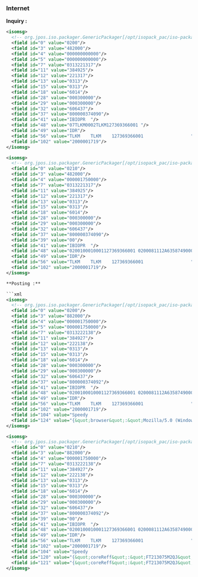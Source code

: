 ### Internet

**Inquiry :**

```xml
<isomsg>
  <!-- org.jpos.iso.packager.GenericPackager[/opt/isopack_pac/iso-packager.xml] -->
  <field id="0" value="0200"/>
  <field id="3" value="482000"/>
  <field id="4" value="000000000000"/>
  <field id="5" value="000000000000"/>
  <field id="7" value="0313221317"/>
  <field id="11" value="384925"/>
  <field id="12" value="221317"/>
  <field id="13" value="0313"/>
  <field id="15" value="0313"/>
  <field id="18" value="6014"/>
  <field id="28" value="000300000"/>
  <field id="29" value="000300000"/>
  <field id="32" value="606437"/>
  <field id="37" value="800000374090"/>
  <field id="41" value="IBIOPR  "/>
  <field id="48" value="07TLKM0002TLKM127369366001 "/>
  <field id="49" value="IDR"/>
  <field id="56" value="TLKM    TLKM    127369366001                  "/>
  <field id="102" value="2000001719"/>
</isomsg>

<isomsg>
  <!-- org.jpos.iso.packager.GenericPackager[/opt/isopack_pac/iso-packager.xml] -->
  <field id="0" value="0210"/>
  <field id="3" value="482000"/>
  <field id="4" value="000001750000"/>
  <field id="7" value="0313221317"/>
  <field id="11" value="384925"/>
  <field id="12" value="221317"/>
  <field id="13" value="0313"/>
  <field id="15" value="0313"/>
  <field id="18" value="6014"/>
  <field id="28" value="000300000"/>
  <field id="29" value="000300000"/>
  <field id="32" value="606437"/>
  <field id="37" value="800000374090"/>
  <field id="39" value="00"/>
  <field id="41" value="IBIOPR  "/>
  <field id="48" value="0200100010001127369366001 0200081112A6358749000000017500ANDY SENTOSA                                 "/>
  <field id="49" value="IDR"/>
  <field id="56" value="TLKM    TLKM    127369366001                  "/>
  <field id="102" value="2000001719"/>
</isomsg>

**Posting :**

```xml
<isomsg>
  <!-- org.jpos.iso.packager.GenericPackager[/opt/isopack_pac/iso-packager.xml] -->
  <field id="0" value="0200"/>
  <field id="3" value="882000"/>
  <field id="4" value="000001750000"/>
  <field id="5" value="000001750000"/>
  <field id="7" value="0313222138"/>
  <field id="11" value="384927"/>
  <field id="12" value="222138"/>
  <field id="13" value="0313"/>
  <field id="15" value="0313"/>
  <field id="18" value="6014"/>
  <field id="28" value="000300000"/>
  <field id="29" value="000300000"/>
  <field id="32" value="606437"/>
  <field id="37" value="800000374092"/>
  <field id="41" value="IBIOPR  "/>
  <field id="48" value="0200100010001127369366001 0200081112A6358749000000017500ANDY SENTOSA                                 "/>
  <field id="49" value="IDR"/>
  <field id="56" value="TLKM    TLKM    127369366001                  "/>
  <field id="102" value="2000001719"/>
  <field id="104" value="Speedy                                                                                              "/>
  <field id="124" value="{&quot;browser&quot;:&quot;Mozilla/5.0 (Windows NT 10.0; Win64; x64) AppleWebKit/537.36 (KHTML, like Gecko) Chrome/122.0.0.0 Safari/537.36&quot;,&quot;longitude&quot;:&quot;0.0&quot;,&quot;latitude&quot;:&quot;0.0&quot;,&quot;customerPhone&quot;:&quot;6289560618394123&quot;,&quot;deviceId&quot;:&quot;&quot;,&quot;ip&quot;:&quot;192.168.23.4&quot;}"/>
</isomsg>

<isomsg>
  <!-- org.jpos.iso.packager.GenericPackager[/opt/isopack_pac/iso-packager.xml] -->
  <field id="0" value="0210"/>
  <field id="3" value="882000"/>
  <field id="4" value="000001750000"/>
  <field id="7" value="0313222138"/>
  <field id="11" value="384927"/>
  <field id="12" value="222138"/>
  <field id="13" value="0313"/>
  <field id="15" value="0313"/>
  <field id="18" value="6014"/>
  <field id="28" value="000300000"/>
  <field id="29" value="000300000"/>
  <field id="32" value="606437"/>
  <field id="37" value="800000374092"/>
  <field id="39" value="00"/>
  <field id="41" value="IBIOPR  "/>
  <field id="48" value="0200100010001127369366001 0200081112A6358749000000017500ANDY SENTOSA                                 "/>
  <field id="49" value="IDR"/>
  <field id="56" value="TLKM    TLKM    127369366001                  "/>
  <field id="102" value="2000001719"/>
  <field id="104" value="Speedy                                                                                              "/>
  <field id="120" value="{&quot;coreReff&quot;:&quot;FT213075M2QJ&quot;}"/>
  <field id="121" value="{&quot;coreReff&quot;:&quot;FT213075M2QJ&quot;}"/>
</isomsg>
